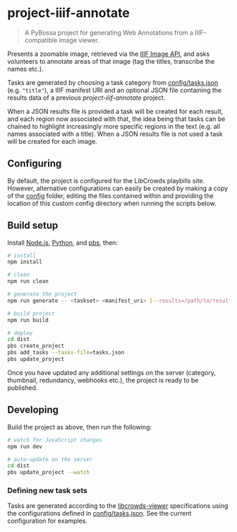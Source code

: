 # project-iiif-annotate

> A PyBossa project for generating Web Annotations from a IIIF-compatible image viewer.

Presents a zoomable image, retrieved via the
[IIIF Image API](http://iiif.io/api/image/), and asks volunteers to annotate
areas of that image (tag the titles, transcribe the names etc.).

Tasks are generated by choosing a task category from
[config/tasks.json](config/tasks.json) (e.g. `"title"`), a
IIIF manifest URI and an optional JSON file
containing the results data of a previous *project-iiif-annotate* project.

When a JSON results file is provided a task will be created for each result,
and each region now associated with that, the idea being that tasks can be
chained to highlight increasingly more specific regions in the text (e.g. all
names associated with a title). When a JSON results file is not used a task
will be created for each image.

## Configuring

By default, the project is configured for the LibCrowds playbills site. However,
alternative configurations can easily be created by making a copy of the
[config](config) folder, editing the files contained within and providing the
location of this custom config directory when running the scripts below.

## Build setup

Install [Node.js](https://nodejs.org/en/),
[Python](https://www.python.org/downloads/), and
[pbs](https://github.com/Scifabric/pbs), then:

```bash
# install
npm install

# clean
npm run clean

# generate the project
npm run generate -- <taskset> <manifest_uri> [--results=/path/to/results.json] [--config=/path/to/config]

# build project
npm run build

# deploy
cd dist
pbs create_project
pbs add_tasks --tasks-file=tasks.json
pbs update_project
```

Once you have updated any additional settings on the server (category,
thumbnail, redundancy, webhooks etc.), the project is ready to be published.

## Developing

Build the project as above, then run the following:

```bash
# watch for JavaScript changes
npm run dev

# auto-update on the server
cd dist
pbs update_project --watch
```

### Defining new task sets

Tasks are generated according to the
[libcrowds-viewer](https://github.com/LibCrowds/libcrowds-viewer)
specifications using the configurations defined in
[config/tasks.json](config/tasks.json). See the current configuration for
examples.
